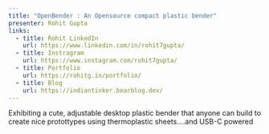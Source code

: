 ```yaml
---
title: "OpenBender : An Opensource compact plastic bender"
presenter: Rohit Gupta
links:
  - title: Rohit LinkedIn
    url: https://www.linkedin.com/in/rohit7gupta/ 
  - title: Instragram
    url: https://www.instagram.com/rohit7gupta/
  - title: Portfolio
    url: https://rohitg.in/portfolio/ 
  - title: Blog
    url: https://indiantinker.bearblog.dev/
---
```


Exhibiting a cute, adjustable desktop plastic bender that anyone can build to create nice protottypes using thermoplastic sheets....and USB-C powered
